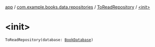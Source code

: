 [app](../../index.md) / [com.example.books.data.repositories](../index.md) / [ToReadRepository](index.md) / [&lt;init&gt;](./-init-.md)

# &lt;init&gt;

`ToReadRepository(database: `[`BookDatabase`](../../com.example.books.data/-book-database/index.md)`)`